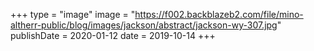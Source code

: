 +++
type = "image"
image = "https://f002.backblazeb2.com/file/mino-altherr-public/blog/images/jackson/abstract/jackson-wy-307.jpg"
publishDate = 2020-01-12
date = 2019-10-14
+++
